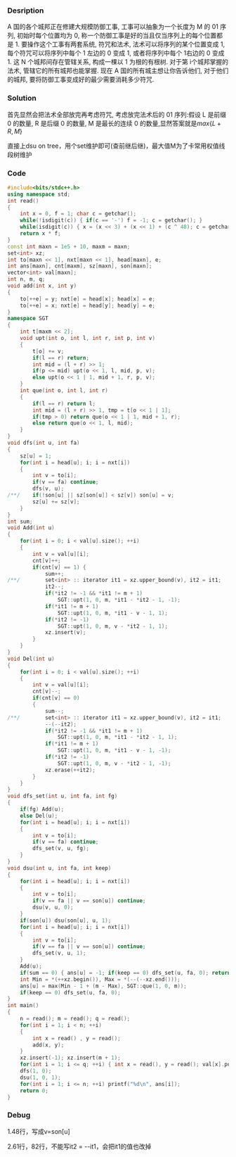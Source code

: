 ### Desription

A 国的各个城邦正在修建大规模防御工事, 工事可以抽象为一个长度为 M 的 01 序列, 初始时每个位置均为 0, 称一个防御工事是好的当且仅当序列上的每个位置都是 1.
要操作这个工事有两套系统, 符咒和法术, 法术可以将序列的某个位置变成 1, 每个符咒可以将序列中每个 1 左边的 0 变成 1, 或者将序列中每个 1右边的 0 变成 1.
这 N 个城邦间存在管辖关系, 构成一棵以 1 为根的有根树. 对于第 i个城邦掌握的法术, 管辖它的所有城邦也能掌握. 现在 A 国的所有城主想让你告诉他们, 对于他们的城邦, 要将防御工事变成好的最少需要消耗多少符咒.

### Solution

首先显然会把法术全部放完再考虑符咒, 考虑放完法术后的 01 序列:假设 L 是前缀 0 的数量, R 是后缀 0 的数量, M 是最长的连续 0 的数量,显然答案就是$max\{L + R, M\}$

直接上dsu on tree，用个set维护即可(查前继后继)，最大值M为了卡常用权值线段树维护

### Code

```cpp
#include<bits/stdc++.h>
using namespace std;
int read()
{
	int x = 0, f = 1; char c = getchar();
	while(!isdigit(c)) { if(c == '-') f = -1; c = getchar(); }
	while(isdigit(c)) { x = (x << 3) + (x << 1) + (c ^ 48); c = getchar(); }
	return x * f;
}
const int maxn = 1e5 + 10, maxm = maxn;
set<int> xz;
int to[maxn << 1], nxt[maxn << 1], head[maxn], e;
int ans[maxn], cnt[maxm], sz[maxn], son[maxn];
vector<int> val[maxn];
int n, m, q;
void add(int x, int y)
{
	to[++e] = y; nxt[e] = head[x]; head[x] = e;
	to[++e] = x; nxt[e] = head[y]; head[y] = e;
}
namespace SGT
{
	int t[maxm << 2];
	void upt(int o, int l, int r, int p, int v)
	{
		t[o] += v;
		if(l == r) return;
		int mid = (l + r) >> 1;
		if(p <= mid) upt(o << 1, l, mid, p, v);
		else upt(o << 1 | 1, mid + 1, r, p, v);
	}
	int que(int o, int l, int r)
	{
		if(l == r) return l;
		int mid = (l + r) >> 1, tmp = t[o << 1 | 1];
		if(tmp > 0) return que(o << 1 | 1, mid + 1, r);
		else return que(o << 1, l, mid);
	}
}
void dfs(int u, int fa)
{
	sz[u] = 1;
	for(int i = head[u]; i; i = nxt[i])
	{
		int v = to[i];
		if(v == fa) continue;
		dfs(v, u);
/**/	if(!son[u] || sz[son[u]] < sz[v]) son[u] = v;
		sz[u] += sz[v];
	}
}
int sum;
void Add(int u)
{
	for(int i = 0; i < val[u].size(); ++i)
	{
		int v = val[u][i];
		cnt[v]++;
		if(cnt[v] == 1) { 
			sum++;
/**/		set<int> :: iterator it1 = xz.upper_bound(v), it2 = it1;
			it2--;
			if(*it2 != -1 && *it1 != m + 1)
				SGT::upt(1, 0, m, *it1 - *it2 - 1, -1); 
			if(*it1 != m + 1)
				SGT::upt(1, 0, m, *it1 - v - 1, 1); 
			if(*it2 != -1)
				SGT::upt(1, 0, m, v - *it2 - 1, 1);
			xz.insert(v);
		}
	}
}
void Del(int u)
{
	for(int i = 0; i < val[u].size(); ++i)
	{
		int v = val[u][i];
		cnt[v]--;
		if(cnt[v] == 0)
		{
			sum--;
/**/		set<int> :: iterator it1 = xz.upper_bound(v), it2 = it1;
			--(--it2);
			if(*it2 != -1 && *it1 != m + 1)
				SGT::upt(1, 0, m, *it1 - *it2 - 1, 1);
			if(*it1 != m + 1) 
				SGT::upt(1, 0, m, *it1 - v - 1, -1);
			if(*it2 != -1)
				SGT::upt(1, 0, m, v - *it2 - 1, -1);
			xz.erase(++it2);
		}
	}
}
void dfs_set(int u, int fa, int fg)
{
	if(fg) Add(u);
	else Del(u);
	for(int i = head[u]; i; i = nxt[i])
	{
		int v = to[i];
		if(v == fa) continue;
		dfs_set(v, u, fg);
	}
}
void dsu(int u, int fa, int keep)
{
	for(int i = head[u]; i; i = nxt[i])
	{
		int v = to[i];
		if(v == fa || v == son[u]) continue;
		dsu(v, u, 0);
	}
	if(son[u]) dsu(son[u], u, 1);
	for(int i = head[u]; i; i = nxt[i])
	{
		int v = to[i];
		if(v == fa || v == son[u]) continue;
		dfs_set(v, u, 1);
	}
	Add(u);
	if(sum == 0) { ans[u] = -1; if(keep == 0) dfs_set(u, fa, 0); return; }
	int Min = *(++xz.begin()), Max = *(--(--xz.end()));
	ans[u] = max(Min - 1 + (m - Max), SGT::que(1, 0, m));
	if(keep == 0) dfs_set(u, fa, 0);
}
int main()
{
	n = read(); m = read(); q = read();
	for(int i = 1; i < n; ++i)
	{
		int x = read() , y = read();
		add(x, y);
	}
	xz.insert(-1); xz.insert(m + 1);
	for(int i = 1; i <= q; ++i) { int x = read(), y = read(); val[x].push_back(y); }
	dfs(1, 0);
	dsu(1, 0, 1);
	for(int i = 1; i <= n; ++i) printf("%d\n", ans[i]);
	return 0;
}

```

### Debug

1.48行，写成v=son[u]

2.61行，82行，不能写it2 = --it1，会把it1的值也改掉

